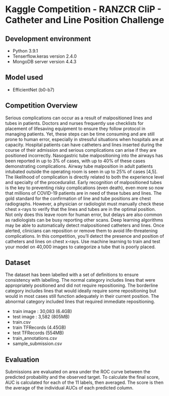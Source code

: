 # Kaggle Competition - RANZCR CliP - Catheter and Line Position Challenge

## Development environment
- Python 3.9.1
- Tenserflow.keras version 2.4.0
- MongoDB server version 4.4.3

## Model used
- EfficientNet (b0-b7)

## Competition Overview
Serious complications can occur as a result of malpositioned lines and tubes in patients. Doctors and nurses frequently use checklists for placement of lifesaving equipment to ensure they follow protocol in managing patients. Yet, these steps can be time consuming and are still prone to human error, especially in stressful situations when hospitals are at capacity.
Hospital patients can have catheters and lines inserted during the course of their admission and serious complications can arise if they are positioned incorrectly. Nasogastric tube malpositioning into the airways has been reported in up to 3% of cases, with up to 40% of these cases demonstrating complications. Airway tube malposition in adult patients intubated outside the operating room is seen in up to 25% of cases [4,5]. The likelihood of complication is directly related to both the experience level and specialty of the proceduralist. Early recognition of malpositioned tubes is the key to preventing risky complications (even death), even more so now that millions of COVID-19 patients are in need of these tubes and lines.
The gold standard for the confirmation of line and tube positions are chest radiographs. However, a physician or radiologist must manually check these chest x-rays to verify that the lines and tubes are in the optimal position. Not only does this leave room for human error, but delays are also common as radiologists can be busy reporting other scans. Deep learning algorithms may be able to automatically detect malpositioned catheters and lines. Once alerted, clinicians can reposition or remove them to avoid life-threatening complications.
In this competition, you’ll detect the presence and position of catheters and lines on chest x-rays. Use machine learning to train and test your model on 40,000 images to categorize a tube that is poorly placed.

## Dataset
The dataset has been labelled with a set of definitions to ensure consistency with labelling. The normal category includes lines that were appropriately positioned and did not require repositioning. The borderline category includes lines that would ideally require some repositioning but would in most cases still function adequately in their current position. The abnormal category included lines that required immediate repositioning.

- train image : 30,083 (6.4GB)
- test image : 3,582 (805MB)
- train.csv
- train TFRecords (4.45GB)
- test TFRecords (554MB)
- train_annotations.csv
- sample_submission.csv

## Evaluation
Submissions are evaluated on area under the ROC curve between the predicted probability and the observed target.
To calculate the final score, AUC is calculated for each of the 11 labels, then averaged. The score is then the average of the individual AUCs of each predicted column.

